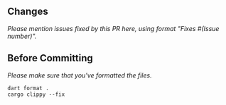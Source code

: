 ## Changes

_Please mention issues fixed by this PR here, using format "Fixes #(Issue number)"._

## Before Committing

_Please make sure that you've formatted the files._

```
dart format .
cargo clippy --fix
```
